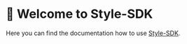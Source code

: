 # 👋 Welcome to Style-SDK

Here you can find the documentation how to use [Style-SDK](https://www.npmjs.com/package/@styleprotocol/style-sdk).
